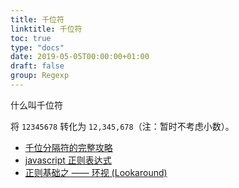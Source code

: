 ```yaml
---
title: 千位符
linktitle: 千位符
toc: true
type: "docs"
date: 2019-05-05T00:00:00+01:00
draft: false
group: Regexp
---
```


什么叫千位符

将 `12345678` 转化为 `12,345,678`（注：暂时不考虑小数）。



+ [千位分隔符的完整攻略](https://www.tuicool.com/articles/ArQZfui)
+ [javascript 正则表达式](https://www.cnblogs.com/rubylouvre/archive/2010/03/09/1681222.html)
+ [正则基础之 —— 环视 (Lookaround)](https://www.cnblogs.com/kernel0815/p/3375249.html)